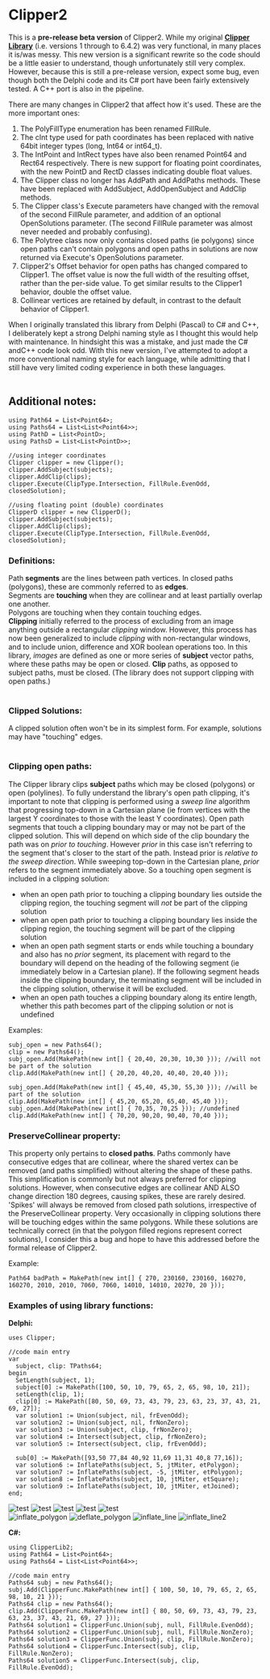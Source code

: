 # Clipper2

This is a <b>pre-release beta version</b> of Clipper2. While my original <a href="https://sourceforge.net/projects/polyclipping/"><b>Clipper Library</b></a> (i.e. versions 1 through to 6.4.2) was very functional, in many places it is/was messy. This new version is a significant rewrite so the code should be a little easier to understand, though unfortunately still very complex. However, because this is still a pre-release version, expect some bug, even though both the Delphi code and its C# port have been fairly extensively tested. A C++ port is also in the pipeline.<br>

There are many changes in Clipper2 that affect how it's used. These are the more important ones:
1. The PolyFillType enumeration has been renamed FillRule.
2. The cInt type used for path coordinates has been replaced with native 64bit integer types (long, Int64 or int64_t).
3. The IntPoint and IntRect types have also been renamed Point64 and Rect64 respectively. There is new support for floating point coordinates, with the new PointD and RectD classes indicating double float values.
4. The Clipper class no longer has AddPath and AddPaths methods. These have been replaced with AddSubject, AddOpenSubject and AddClip methods.
5. The Clipper class's Execute parameters have changed with the removal of the second FillRule parameter, and addition of an optional OpenSolutions parameter. (The second FillRule parameter was almost never needed and probably confusing).
6. The Polytree class now only contains closed paths (ie polygons) since open paths can't contain polygons and open paths in solutions are now returned via Execute's OpenSolutions parameter.
7. Clipper2's Offset behavior for open paths has changed compared to Clipper1. The offset value is now the full width of the resulting offset, rather than the per-side value. To get similar results to the Clipper1 behavior, double the offset value.
8. Collinear vertices are retained by default, in contrast to the default behavior of Clipper1.
 
When I originally translated this library from Delphi (Pascal) to C# and C++, I deliberately kept a strong Delphi naming style as I thought this would help with maintenance. In hindsight this was a mistake, and just made the C# andC++ code look odd. With this new version, I've attempted to adopt a more conventional naming style for each language, while admitting that I still have very limited coding experience in both these languages.<br><br> 


## Additional notes:

	using Path64 = List<Point64>;
	using Paths64 = List<List<Point64>>;
	using PathD = List<PointD>;
	using PathsD = List<List<PointD>>;
	
	//using integer coordinates
	Clipper clipper = new Clipper(); 
	clipper.AddSubject(subjects);
	clipper.AddClip(clips);
	clipper.Execute(ClipType.Intersection, FillRule.EvenOdd, closedSolution);
	
	//using floating point (double) coordinates
	ClipperD clipper = new ClipperD(); 
	clipper.AddSubject(subjects);
	clipper.AddClip(clips);
	clipper.Execute(ClipType.Intersection, FillRule.EvenOdd, closedSolution);


### Definitions:

Path <b>segments</b> are the lines between path vertices. In closed paths (polygons), these are commonly referred to as <b>edges</b>.<br>
Segments are <b>touching</b> when they are collinear and at least partially overlap one another.<br>
Polygons are touching when they contain touching edges.<br>
<b>Clipping</b> initially referred to the process of excluding from an image anything outside a rectangular <i>clipping</i> window. However, this process has now been generalized to include <i>clipping</i> with non-rectangular windows, and to include union, difference and XOR boolean operations too. In this library, <i>images</i> are defined as one or more series of <b>subject</b> vector paths, where these paths may be open or closed. <b>Clip</b> paths, as opposed to subject paths, must be closed. (The library does not support clipping with open paths.)<br><br>


### Clipped Solutions:

A clipped solution often won't be in its simplest form. For example, solutions may have "touching" edges.<br><br>


### Clipping open paths:

The Clipper library clips <b>subject</b> paths which may be closed (polygons) or open (polylines). To fully understand the library's open path clipping, it's important to note that clipping is performed using a <i>sweep line</i> algorithm that progressing top-down in a Cartesian plane (ie from vertices with the largest Y coordinates to those with the least Y coordinates). Open path segments that touch a clipping boundary may or may not be part of the clipped solution. This will depend on which side of the clip boundary the path was on <i>prior to touching</i>. However <i>prior</i> in this case isn't referring to the segment that's closer to the start of the path. Instead prior is <i>relative to the sweep direction</i>. While sweeping top-down in the Cartesian plane, <i>prior</i> refers to the segment immediately above. So a touching open segment is included in a clipping solution:
<ul>
<li>when an open path prior to touching a clipping boundary lies outside the clipping region, the touching segment will <i>not</i> be part of the clipping solution</li>
<li>when an open path prior to touching a clipping boundary lies inside the clipping region, the touching segment will be part of the clipping solution</li>
<li>when an open path segment starts or ends while touching a boundary and also has no <i>prior</i> segment, its placement with regard to the boundary will depend on the heading of the following segment (ie immediately below in a Cartesian plane). If the following segment heads inside the clipping boundary, the terminating segment will be included in the clipping solution, otherwise it will be excluded.</li>
<li>when an open path touches a clipping boundary along its entire length, whether this path becomes part of the clipping solution or not is undefined</li>
</ul>
Examples:

	subj_open = new Paths64();
	clip = new Paths64();
	subj_open.Add(MakePath(new int[] { 20,40, 20,30, 10,30 })); //will not be part of the solution
	clip.Add(MakePath(new int[] { 20,20, 40,20, 40,40, 20,40 }));
	
	subj_open.Add(MakePath(new int[] { 45,40, 45,30, 55,30 })); //will be part of the solution
	clip.Add(MakePath(new int[] { 45,20, 65,20, 65,40, 45,40 }));
	subj_open.Add(MakePath(new int[] { 70,35, 70,25 })); //undefined
	clip.Add(MakePath(new int[] { 70,20, 90,20, 90,40, 70,40 }));


### PreserveCollinear property:

This property only pertains to <b>closed paths</b>. Paths commonly have consecutive edges that are collinear, where the shared vertex can be removed (and paths simplified) without altering the shape of these paths. This simplification is commonly but not always preferred for clipping solutions. However, when consecutive edges are collinear AND ALSO change direction 180 degrees, causing spikes, these are rarely desired. 'Spikes' will always be removed from closed path solutions, irrespective of the PreserveCollinear property. Very occasionally in clipping solutions there will be touching edges within the same polygons. While these solutions are technically correct (in that the polygon filled regions represent correct solutions), I consider this a bug and hope to have this addressed before the formal release of Clipper2.<br>

Example:

	Path64 badPath = MakePath(new int[] { 270, 230160, 230160, 160270, 160270, 2010, 2010, 7060, 7060, 14010, 14010, 20270, 20 })); 


### Examples of using library functions:

<b>Delphi:</b><br>
    
    uses Clipper;

    //code main entry 
    var
      subject, clip: TPaths64;      
    begin
      SetLength(subject, 1);
      subject[0] := MakePath([100, 50, 10, 79, 65, 2, 65, 98, 10, 21]);
      setLength(clip, 1);
      clip[0] := MakePath([80, 50, 69, 73, 43, 79, 23, 63, 23, 37, 43, 21, 69, 27]);
      var solution1 := Union(subject, nil, frEvenOdd);            
      var solution2 := Union(subject, nil, frNonZero);      
      var solution3 := Union(subject, clip, frNonZero);      
      var solution4 := Intersect(subject, clip, frNonZero);
      var solution5 := Intersect(subject, clip, frEvenOdd);
      
      sub[0] := MakePath([93,50 77,84 40,92 11,69 11,31 40,8 77,16]);
      var solution6 := InflatePaths(subject, 5, jtMiter, etPolygon);
      var solution7 := InflatePaths(subject, -5, jtMiter, etPolygon);
      var solution8 := InflatePaths(subject, 10, jtMiter, etSquare);
      var solution9 := InflatePaths(subject, 10, jtMiter, etJoined);
    end;

![test](https://user-images.githubusercontent.com/5280692/159103161-4c4e0c51-98f3-4ff4-9364-4c2cc57af774.png)
![test](https://user-images.githubusercontent.com/5280692/159098650-9923ffe9-a5fb-49a4-9d34-9ef1e5aae8e4.png)
![test](https://user-images.githubusercontent.com/5280692/159098431-378a4a85-be83-4412-a6f0-09e88234928f.png)
![test](https://user-images.githubusercontent.com/5280692/159098290-85c67eec-04a2-4ea7-9b5c-b2120d3cf5bd.png)
![test](https://user-images.githubusercontent.com/5280692/159103132-153c6428-4962-4240-b7a3-799fc639553c.png)
<br>
![inflate_polygon](https://user-images.githubusercontent.com/5280692/159106061-1d1e14c7-bdff-478d-b5b6-7340478edc5d.png)
![deflate_polygon](https://user-images.githubusercontent.com/5280692/159106069-e01ad782-fd6e-4480-972c-e96db51948f8.png)
![inflate_line](https://user-images.githubusercontent.com/5280692/159106083-f16f5508-7daa-4b0c-a7b3-8a5381a4db51.png)
![inflate_line2](https://user-images.githubusercontent.com/5280692/159106093-ba17fb6a-0adb-4622-b16c-835ac061e3d8.png)


<b>C#:</b><br>
          
    using ClipperLib2;
    using Path64 = List<Point64>;
    using Paths64 = List<List<Point64>>;
    
    //code main entry 
    Paths64 subj = new Paths64();
    subj.Add(ClipperFunc.MakePath(new int[] { 100, 50, 10, 79, 65, 2, 65, 98, 10, 21 }));
    Paths64 clip = new Paths64();
    clip.Add(ClipperFunc.MakePath(new int[] { 80, 50, 69, 73, 43, 79, 23, 63, 23, 37, 43, 21, 69, 27 }));
    Paths64 solution1 = ClipperFunc.Union(subj, null, FillRule.EvenOdd);
    Paths64 solution2 = ClipperFunc.Union(subj, null, FillRule.NonZero);
    Paths64 solution3 = ClipperFunc.Union(subj, clip, FillRule.NonZero);
    Paths64 solution4 = ClipperFunc.Intersect(subj, clip, FillRule.NonZero);
    Paths64 solution5 = ClipperFunc.Intersect(subj, clip, FillRule.EvenOdd);

